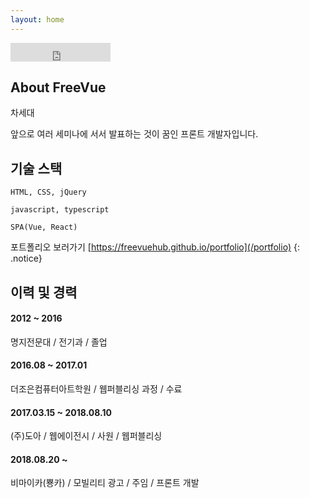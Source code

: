 ```yaml
---
layout: home
---
```

<iframe src="https://ghbtns.com/github-btn.html?user=freevuehub&repo=freevuehub.github.io&type=star&count=true&size=large" frameborder="0" scrolling="0" width="160px" height="30px"></iframe>

## About FreeVue
차세대

앞으로 여러 세미나에 서서 발표하는 것이 꿈인 프론트 개발자입니다.

## 기술 스택

`HTML, CSS, jQuery`

`javascript, typescript`

`SPA(Vue, React)`

포트폴리오 보러가기
[https://freevuehub.github.io/portfolio](/portfolio)
{: .notice}

## 이력 및 경력

#### 2012 ~ 2016
명지전문대 / 전기과 / 졸업

#### 2016.08 ~ 2017.01
더조은컴퓨터아트학원 / 웹퍼블리싱 과정 / 수료

#### 2017.03.15 ~ 2018.08.10
(주)도아 / 웹에이전시 / 사원 / 웹퍼블리싱

#### 2018.08.20 ~
비마이카(뿅카) / 모빌리티 광고 / 주임 / 프론트 개발
